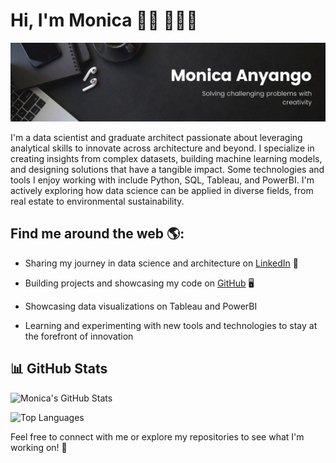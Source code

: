 # Hi, I'm Monica 👋🏾 👩🏾‍💻



<img src="Banner.jpeg" alt="banner that says Monica Anyango - Data Scientist alongside a cartoon illustration of Monica">



I'm a data scientist and graduate architect passionate about leveraging analytical skills to innovate across architecture and beyond. I specialize in creating insights from complex datasets, building machine learning models, and designing solutions that have a tangible impact. Some technologies and tools I enjoy working with include Python, SQL, Tableau, and PowerBI. I'm actively exploring how data science can be applied in diverse fields, from real estate to environmental sustainability.



## Find me around the web 🌎:



- Sharing my journey in data science and architecture on [LinkedIn](https://www.linkedin.com/in/monica-anyango-data-scientist) 💼  

- Building projects and showcasing my code on [GitHub](https://github.com/MONISH254) 🖥️  

- Showcasing data visualizations on Tableau and PowerBI  

- Learning and experimenting with new tools and technologies to stay at the forefront of innovation  

## 📊 GitHub Stats

![Monica's GitHub Stats](https://github-readme-stats.vercel.app/api?username=MONISH254&show_icons=true&theme=radical)

![Top Languages](https://github-readme-stats.vercel.app/api/top-langs/?username=MONISH254&layout=compact&theme=radical)


Feel free to connect with me or explore my repositories to see what I'm working on! 🚀

